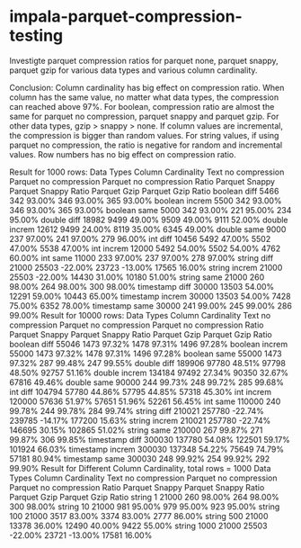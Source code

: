 # impala-parquet-compression-testing

Investigte parquet compression ratios for parquet none, parquet snappy, parquet gzip 
for various data types and various column cardinality.

Conclusion:
Column cardinality has big effect on compression ratio. When column has the same value, no matter what data types, the compression can reached above 97%.
For boolean, compression ratio are  almost  the same for parquet no compression, parquet snappy and parquet gzip.
For other data types, gzip > snappy > none.
If column values are incremental, the compression is bigger than random values.
For string values, if using parquet no compression, the ratio is negative for random and incremental values.
Row numbers has no big effect on compression ratio.

Result for 1000 rows:
Data Types	Column Cardinality	Text no compression	Parquet no compression	Parquet no compression Ratio	Parquet Snappy	Parquet Snappy Ratio	Parquet Gzip	Parquet Gzip Ratio
boolean	diff	5466	342	93.00%	346	93.00%	365	93.00%
boolean	increm	5500	342	93.00%	346	93.00%	365	93.00%
boolean	same	5000	342	93.00%	221	95.00%	234	95.00%
double	diff	18982	9499	49.00%	9509	49.00%	9111	52.00%
double	increm	12612	9499	24.00%	8119	35.00%	6345	49.00%
double	same	9000	237	97.00%	241	97.00%	279	96.00%
int	diff	10456	5492	47.00%	5502	47.00%	5538	47.00%
int	increm	12000	5492	54.00%	5502	54.00%	4762	60.00%
int	same	11000	233	97.00%	237	97.00%	278	97.00%
string	diff	21000	25503	-22.00%	23723	-13.00%	17565	16.00%
string	increm	21000	25503	-22.00%	14430	31.00%	10180	51.00%
string	same	21000	260	98.00%	264	98.00%	300	98.00%
timestamp	diff	30000	13503	54.00%	12291	59.00%	10443	65.00%
timestamp	increm	30000	13503	54.00%	7428	75.00%	6352	78.00%
timestamp	same	30000	241	99.00%	245	99.00%	286	99.00%
Result for 10000 rows:
Data Types	Column Cardinality	Text no compression	Parquet no compression	Parquet no compression Ratio	Parquet Snappy	Parquet Snappy Ratio	Parquet Gzip	Parquet Gzip Ratio
boolean	diff	55046	1473	97.32%	1478	97.31%	1496	97.28%
boolean	increm	55000	1473	97.32%	1478	97.31%	1496	97.28%
boolean	same	55000	1473	97.32%	287	99.48%	247	99.55%
double	diff	189906	97780	48.51%	97798	48.50%	92757	51.16%
double	increm	134184	97492	27.34%	90350	32.67%	67816	49.46%
double	same	90000	244	99.73%	248	99.72%	285	99.68%
int	diff	104794	57780	44.86%	57795	44.85%	57318	45.30%
int	increm	120000	57636	51.97%	57651	51.96%	52261	56.45%
int	same	110000	240	99.78%	244	99.78%	284	99.74%
string	diff	210021	257780	-22.74%	239785	-14.17%	177200	15.63%
string	increm	210021	257780	-22.74%	146695	30.15%	102865	51.02%
string	same	210000	267	99.87%	271	99.87%	306	99.85%
timestamp	diff	300030	137780	54.08%	122501	59.17%	101924	66.03%
timestamp	increm	300030	137348	54.22%	75649	74.79%	57181	80.94%
timestamp	same	300030	248	99.92%	254	99.92%	292	99.90%
Result for Different Column Cardinality, total rows = 1000
Data Types	Column Cardinality	Text no compression	Parquet no compression	Parquet no compression Ratio	Parquet Snappy	Parquet Snappy Ratio	Parquet Gzip	Parquet Gzip Ratio
string	1	21000	260	98.00%	264	98.00%	300	98.00%
string	10	21000	981	95.00%	979	95.00%	923	95.00%
string	100	21000	3517	83.00%	3374	83.00%	2777	86.00%
string	500	21000	13378	36.00%	12490	40.00%	9422	55.00%
string	1000	21000	25503	-22.00%	23721	-13.00%	17581	16.00%
